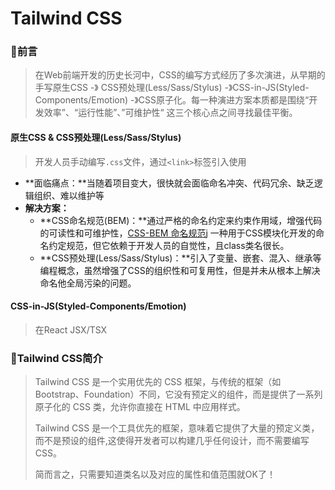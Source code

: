 # Tailwind CSS

### 🏡前言

> 在Web前端开发的历史长河中，CSS的编写方式经历了多次演进，从早期的手写原生CSS -》 CSS预处理(Less/Sass/Stylus) -》CSS-in-JS(Styled-Components/Emotion) -》CSS原子化。每一种演进方案本质都是围绕“开发效率”、“运行性能”、”可维护性“ 这三个核心点之间寻找最佳平衡。



#### 原生CSS & CSS预处理(Less/Sass/Stylus)

> 开发人员手动编写`.css`文件，通过`<link>`标签引入使用

- **面临痛点：**当随着项目变大，很快就会面临命名冲突、代码冗余、缺乏逻辑组织、难以维护等
- **解决方案：**
  - **CSS命名规范(BEM)：**通过严格的命名约定来约束作用域，增强代码的可读性和可维护性，[CSS-BEM 命名规范](https://bemcss.com)j 一种用于CSS模块化开发的命名约定规范，但它依赖于开发人员的自觉性，且class类名很长。
  - **CSS预处理(Less/Sass/Stylus)：**引入了变量、嵌套、混入、继承等编程概念，虽然增强了CSS的组织性和可复用性，但是并未从根本上解决命名他全局污染的问题。



#### CSS-in-JS(Styled-Components/Emotion) 

> 在React JSX/TSX 



### 🏡Tailwind CSS简介

> Tailwind CSS 是一个实用优先的 CSS 框架，与传统的框架（如 Bootstrap、Foundation）不同，它没有预定义的组件，而是提供了一系列原子化的 CSS 类，允许你直接在 HTML 中应用样式。
>
> Tailwind CSS 是一个工具优先的框架，意味着它提供了大量的预定义类，而不是预设的组件,这使得开发者可以构建几乎任何设计，而不需要编写 CSS。
>
> 简而言之，只需要知道类名以及对应的属性和值范围就OK了！